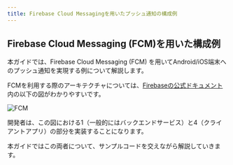 ```yaml
---
title: Firebase Cloud Messagingを用いたプッシュ通知の構成例
---
```


## Firebase Cloud Messaging (FCM)を用いた構成例

本ガイドでは、Firebase Cloud Messaging (FCM) を用いてAndroid/iOS端末へのプッシュ通知を実現する例について解説します。

FCMを利用する際のアーキテクチャについては、[Firebaseの公式ドキュメント](https://firebase.google.com/docs/cloud-messaging/fcm-architecture?hl=ja)内の以下の図がわかりやすいです。

![FCM](https://firebase.google.com/docs/cloud-messaging/images/diagram-FCM.png?hl=ja])

開発者は、この図における1（一般的にはバックエンドサービス）と4（クライアントアプリ）の部分を実装することになります。

本ガイドではこの両者について、サンプルコードを交えながら解説していきます。
